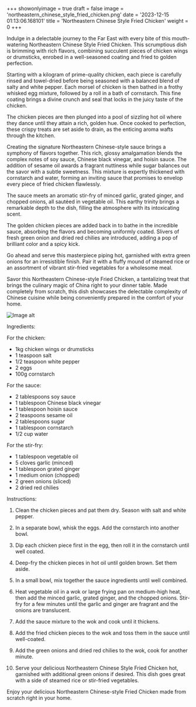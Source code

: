 +++ 
showonlyimage = true 
draft = false 
image = 'northeastern_chinese_style_fried_chicken.png'
date = '2023-12-15 01:13:06.168101' 
title = 'Northeastern Chinese Style Fried Chicken' 
weight = 0
+++ 
 
Indulge in a delectable journey to the Far East with every bite of this mouth-watering Northeastern Chinese Style Fried Chicken. This scrumptious dish is brimming with rich flavors, combining succulent pieces of chicken wings or drumsticks, enrobed in a well-seasoned coating and fried to golden perfection.

Starting with a kilogram of prime-quality chicken, each piece is carefully rinsed and towel-dried before being seasoned with a balanced blend of salty and white pepper. Each morsel of chicken is then bathed in a frothy whisked egg mixture, followed by a roll in a bath of cornstarch. This fine coating brings a divine crunch and seal that locks in the juicy taste of the chicken.

The chicken pieces are then plunged into a pool of sizzling hot oil where they dance until they attain a rich, golden hue. Once cooked to perfection, these crispy treats are set aside to drain, as the enticing aroma wafts through the kitchen.

Creating the signature Northeastern Chinese-style sauce brings a symphony of flavors together. This rich, glossy amalgamation blends the complex notes of soy sauce, Chinese black vinegar, and hoisin sauce. The addition of sesame oil awards a fragrant nuttiness while sugar balances out the savor with a subtle sweetness. This mixture is expertly thickened with cornstarch and water, forming an inviting sauce that promises to envelop every piece of fried chicken flawlessly.

The sauce meets an aromatic stir-fry of minced garlic, grated ginger, and chopped onions, all sautéed in vegetable oil. This earthy trinity brings a remarkable depth to the dish, filling the atmosphere with its intoxicating scent. 

The golden chicken pieces are added back in to bathe in the incredible sauce, absorbing the flavors and becoming uniformly coated. Slivers of fresh green onion and dried red chilies are introduced, adding a pop of brilliant color and a spicy kick. 

Go ahead and serve this masterpiece piping hot, garnished with extra green onions for an irresistible finish. Pair it with a fluffy mound of steamed rice or an assortment of vibrant stir-fried vegetables for a wholesome meal. 

Savor this Northeastern Chinese-style Fried Chicken, a tantalizing treat that brings the culinary magic of China right to your dinner table. Made completely from scratch, this dish showcases the delectable complexity of Chinese cuisine while being conveniently prepared in the comfort of your home. 

![Image alt](/northeastern_chinese_style_fried_chicken.png '300px')

Ingredients: 

For the chicken:
- 1kg chicken wings or drumsticks
- 1 teaspoon salt
- 1/2 teaspoon white pepper
- 2 eggs
- 100g cornstarch

For the sauce:
- 2 tablespoons soy sauce
- 1 tablespoon Chinese black vinegar
- 1 tablespoon hoisin sauce
- 2 teaspoons sesame oil
- 2 tablespoons sugar
- 1 tablespoon cornstarch
- 1/2 cup water

For the stir-fry:
- 1 tablespoon vegetable oil
- 5 cloves garlic (minced)
- 1 tablespoon grated ginger
- 1 medium onion (chopped)
- 2 green onions (sliced)
- 2 dried red chilies

Instructions:

1. Clean the chicken pieces and pat them dry. Season with salt and white pepper.

2. In a separate bowl, whisk the eggs. Add the cornstarch into another bowl.

3. Dip each chicken piece first in the egg, then roll it in the cornstarch until well coated.

4. Deep-fry the chicken pieces in hot oil until golden brown. Set them aside.

5. In a small bowl, mix together the sauce ingredients until well combined.

6. Heat vegetable oil in a wok or large frying pan on medium-high heat, then add the minced garlic, grated ginger, and the chopped onions. Stir-fry for a few minutes until the garlic and ginger are fragrant and the onions are translucent.

7. Add the sauce mixture to the wok and cook until it thickens.

8. Add the fried chicken pieces to the wok and toss them in the sauce until well-coated.

9. Add the green onions and dried red chilies to the wok, cook for another minute.

10. Serve your delicious Northeastern Chinese Style Fried Chicken hot, garnished with additional green onions if desired. This dish goes great with a side of steamed rice or stir-fried vegetables.

Enjoy your delicious Northeastern Chinese-style Fried Chicken made from scratch right in your home.